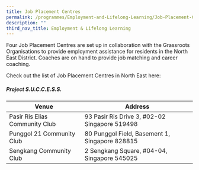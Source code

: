 ```yaml
---
title: Job Placement Centres
permalink: /programmes/Employment-and-Lifelong-Learning/Job-Placement-Centres
description: ""
third_nav_title: Employment & Lifelong Learning
---
```

Four Job Placement Centres are set up in collaboration with the Grassroots Organisations to provide employment assistance for residents in the North East District. Coaches are on hand to provide job matching and career coaching. 

Check out the list of Job Placement Centres in North East here:

##### Project S.U.C.C.E.S.S.

| Venue | Address |
| -------- | -------- |
| Pasir Ris Elias Community Club | 93 Pasir Ris Drive 3, #02-02 Singapore 519498 |
| Punggol 21 Community Club | 80 Punggol Field, Basement 1, Singapore 828815 |
| Sengkang Community Club | 2 Sengkang Square, #04-04, Singapore 545025 |
